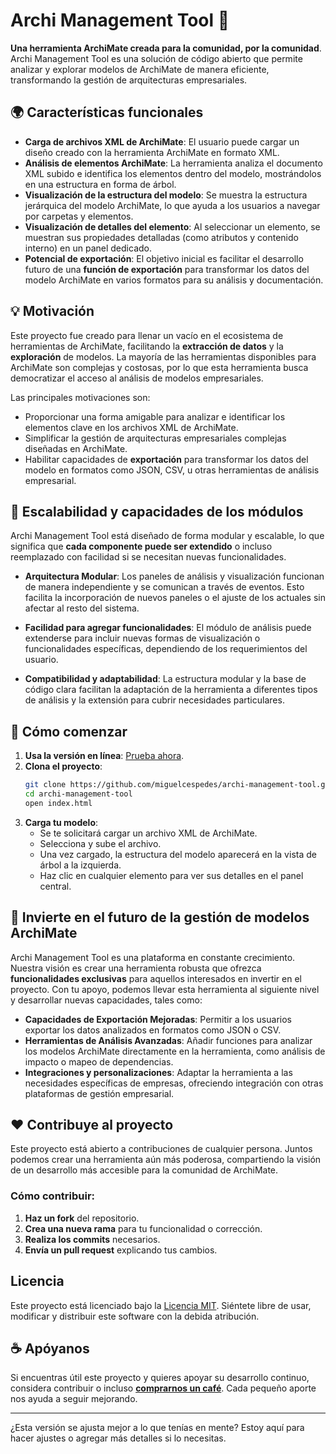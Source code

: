 # Archi Management Tool 🚀

**Una herramienta ArchiMate creada para la comunidad, por la comunidad**. Archi Management Tool es una solución de código abierto que permite analizar y explorar modelos de ArchiMate de manera eficiente, transformando la gestión de arquitecturas empresariales.

## 🌍 Características funcionales

- **Carga de archivos XML de ArchiMate**: El usuario puede cargar un diseño creado con la herramienta ArchiMate en formato XML.
- **Análisis de elementos ArchiMate**: La herramienta analiza el documento XML subido e identifica los elementos dentro del modelo, mostrándolos en una estructura en forma de árbol.
- **Visualización de la estructura del modelo**: Se muestra la estructura jerárquica del modelo ArchiMate, lo que ayuda a los usuarios a navegar por carpetas y elementos.
- **Visualización de detalles del elemento**: Al seleccionar un elemento, se muestran sus propiedades detalladas (como atributos y contenido interno) en un panel dedicado.
- **Potencial de exportación**: El objetivo inicial es facilitar el desarrollo futuro de una **función de exportación** para transformar los datos del modelo ArchiMate en varios formatos para su análisis y documentación.

## 💡 Motivación

Este proyecto fue creado para llenar un vacío en el ecosistema de herramientas de ArchiMate, facilitando la **extracción de datos** y la **exploración** de modelos. La mayoría de las herramientas disponibles para ArchiMate son complejas y costosas, por lo que esta herramienta busca democratizar el acceso al análisis de modelos empresariales.

Las principales motivaciones son:

- Proporcionar una forma amigable para analizar e identificar los elementos clave en los archivos XML de ArchiMate.
- Simplificar la gestión de arquitecturas empresariales complejas diseñadas en ArchiMate.
- Habilitar capacidades de **exportación** para transformar los datos del modelo en formatos como JSON, CSV, u otras herramientas de análisis empresarial.

## 🚧 Escalabilidad y capacidades de los módulos

Archi Management Tool está diseñado de forma modular y escalable, lo que significa que **cada componente puede ser extendido** o incluso reemplazado con facilidad si se necesitan nuevas funcionalidades.

- **Arquitectura Modular**: Los paneles de análisis y visualización funcionan de manera independiente y se comunican a través de eventos. Esto facilita la incorporación de nuevos paneles o el ajuste de los actuales sin afectar al resto del sistema.
  
- **Facilidad para agregar funcionalidades**: El módulo de análisis puede extenderse para incluir nuevas formas de visualización o funcionalidades específicas, dependiendo de los requerimientos del usuario.

- **Compatibilidad y adaptabilidad**: La estructura modular y la base de código clara facilitan la adaptación de la herramienta a diferentes tipos de análisis y la extensión para cubrir necesidades particulares.

## 🚀 Cómo comenzar

1. **Usa la versión en línea**: [Prueba ahora](https://miguelcespedes.github.io/archi-management-tool/).
2. **Clona el proyecto**:
   ```sh
   git clone https://github.com/miguelcespedes/archi-management-tool.git
   cd archi-management-tool
   open index.html
   ```
3. **Carga tu modelo**:
   - Se te solicitará cargar un archivo XML de ArchiMate.
   - Selecciona y sube el archivo.
   - Una vez cargado, la estructura del modelo aparecerá en la vista de árbol a la izquierda.
   - Haz clic en cualquier elemento para ver sus detalles en el panel central.

## 🎯 Invierte en el futuro de la gestión de modelos ArchiMate

Archi Management Tool es una plataforma en constante crecimiento. Nuestra visión es crear una herramienta robusta que ofrezca **funcionalidades exclusivas** para aquellos interesados en invertir en el proyecto. Con tu apoyo, podemos llevar esta herramienta al siguiente nivel y desarrollar nuevas capacidades, tales como:

- **Capacidades de Exportación Mejoradas**: Permitir a los usuarios exportar los datos analizados en formatos como JSON o CSV.
- **Herramientas de Análisis Avanzadas**: Añadir funciones para analizar los modelos ArchiMate directamente en la herramienta, como análisis de impacto o mapeo de dependencias.
- **Integraciones y personalizaciones**: Adaptar la herramienta a las necesidades específicas de empresas, ofreciendo integración con otras plataformas de gestión empresarial.

## ❤️ Contribuye al proyecto

Este proyecto está abierto a contribuciones de cualquier persona. Juntos podemos crear una herramienta aún más poderosa, compartiendo la visión de un desarrollo más accesible para la comunidad de ArchiMate.

### Cómo contribuir:
1. **Haz un fork** del repositorio.
2. **Crea una nueva rama** para tu funcionalidad o corrección.
3. **Realiza los commits** necesarios.
4. **Envía un pull request** explicando tus cambios.

## Licencia

Este proyecto está licenciado bajo la [Licencia MIT](https://opensource.org/licenses/MIT). Siéntete libre de usar, modificar y distribuir este software con la debida atribución.

## ☕ Apóyanos

Si encuentras útil este proyecto y quieres apoyar su desarrollo continuo, considera contribuir o incluso **[comprarnos un café](https://www.buymeacoffee.com/miguelcespedes)**. Cada pequeño aporte nos ayuda a seguir mejorando.

---

¿Esta versión se ajusta mejor a lo que tenías en mente? Estoy aquí para hacer ajustes o agregar más detalles si lo necesitas.